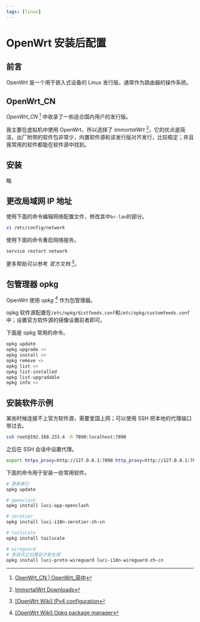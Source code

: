 ```yaml
---
tags: [linux]
---
```


# OpenWrt 安装后配置

## 前言

OpenWrt 是一个用于嵌入式设备的 Linux 发行版，通常作为路由器的操作系统。

## OpenWrt_CN

*OpenWrt_CN* [^1] 中收录了一些适合国内用户的发行版。

我主要在虚拟机中使用 OpenWrt，所以选择了 *ImmortalWrt* [^2]，它的优点是简洁，出厂附带的软件包非常少，内置软件源和该发行版对齐发行，比较稳定；并且我常用的软件都能在软件源中找到。

## 安装

略

## 更改局域网 IP 地址

使用下面的命令编辑网络配置文件，修改其中`br-lan`的部分。

```bash
vi /etc/config/network
```

使用下面的命令重启网络服务。

```bash
service restart network
```

更多帮助可以参考 *官方文档* [^3]。

## 包管理器 opkg

OpenWrt 使用 *opkg* [^4] 作为包管理器。

opkg 软件源配置在`/etc/opkg/distfeeds.conf`和`/etc/opkg/customfeeds.conf`中；设置官方软件源的镜像设置前者即可。

下面是 opkg 常用的命令。

```bash
opkg update
opkg upgrade <>
opkg install <>
opkg remove <>
opkg list <>
opkg list-installed
opkg list-upgradable
opkg info <>
```

## 安装软件示例

某些时候连接不上官方软件源，需要爱国上网；可以使用 SSH 把本地的代理端口带过去。

```bash
ssh root@192.168.233.4 -R 7890:localhost:7890
```

之后在 SSH 会话中设置代理。

```bash
export https_proxy=http://127.0.0.1:7890 http_proxy=http://127.0.0.1:7890 all_proxy=socks5://127.0.0.1:7890
```

下面的命令用于安装一些常用软件。

```bash
# 更新索引
opkg update

# openclash
opkg install luci-app-openclash

# zerotier
opkg install luci-i18n-zerotier-zh-cn

# tailscale
opkg install tailscale

# wireguard
# 安装完之后重启才能生效
opkg install luci-proto-wireguard luci-i18n-wireguard-zh-cn
```

[^1]: [OpenWrt\_CN | OpenWrt\_简中](https://bingmeme.github.io/OpenWrt_CN/)
[^2]: [ImmortalWrt Downloads](https://mirrors.vsean.net/openwrt/)
[^3]: [\[OpenWrt Wiki\] IPv4 configuration](https://openwrt.org/docs/guide-user/network/ipv4/configuration)
[^4]: [\[OpenWrt Wiki\] Opkg package manager](https://openwrt.org/docs/guide-user/additional-software/opkg)
